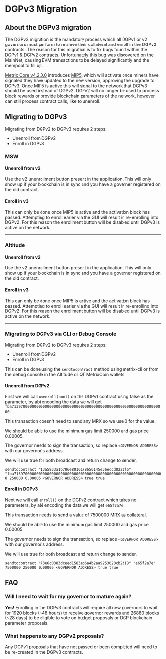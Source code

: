 # DGPv3 Migration

## About the DGPv3 migration
The DGPv3 migration is the mandatory process which all DGPv1 or v2 governors must perform to retrieve their collateral and enroll in the DGPv3 contracts. The reason for this migration is to fix bugs found within the DGPv1 & DGPv2 contracts. Unfortunately this bug was discovered on the MainNet, causing EVM transactions to be delayed significantly and the mempool to fill up.

[Metrix Core v4.2.0.0](https://github.com/TheLindaProjectInc/Metrix/releases/tag/4.2.0.0) introduces [MIP5](https://github.com/TheLindaProjectInc/MIPs/blob/main/mip-5.md), which will activate once miners have signaled they have updated to the new version, approving the upgrade to DGPv3. Once MIP5 is active this will signal to the network that DGPv3 should be used instead of DGPv2. DGPv2 will no longer be used to process block rewards or provide blockchain parameters of the network, however can still process contract calls, like to unenroll. 


## Migrating to DGPv3
Migrating from DGPv2 to DGPv3 requires 2 steps:
- Unenroll from DGPv2
- Enroll in DGPv3

### MSW

#### Unenroll from v2

Use the v2 unenrollment button present in the application. This will only show up if your blockchain is in sync and you have a governer registered on the old contract.

#### Enroll in v3

This can only be done once MIP5 is active and the activation block has passed. Attempting to enroll earier via the GUI will result in re-enrolling into DGPv2. For this reason the enrollment button will be disabled until DGPv3 is active on the network.

---

### Altitude

#### Unenroll from v2

Use the v2 unenrollment button present in the application. This will only show up if your blockchain is in sync and you have a governer registered on the old contract.

#### Enroll in v3

This can only be done once MIP5 is active and the activation block has passed. Attempting to enroll earier via the GUI will result in re-enrolling into DGPv2. For this reason the enrollment button will be disabled until DGPv3 is active on the network.

---

### Migrating to DGPv3 via CLI or Debug Console

Migrating from DGPv2 to DGPv3 requires 2 steps:
- Unenroll from DGPv2
- Enroll in DGPv3

This can be done using the `sendtocontract` method using metrix-cli or from the debug console in the Altitude or QT MetrixCoin wallets

#### Unenroll from DGPv2

First we will call `unenroll(bool)` on the DGPv1 contract using false as the parameter, by abi encoding the data we will get `fba713970000000000000000000000000000000000000000000000000000000000000000`. 

This transaction doesn't need to send any MRX so we use 0 for the value.

We should be able to use the minimum gas limit 250000 and gas price 0.00005. 

The governor needs to sign the transaction, so replace `<GOVERNOR ADDRESS>` with our governor's address. 

We will use true for both broadcast and return change to sender.

```
sendtocontract "13a5933a1b786e8016178656145e36eccd0221f6" "fba713970000000000000000000000000000000000000000000000000000000000000000" 0 250000 0.00005 <GOVERNOR ADDRESS> true true
```


#### Enroll in DGPv3

Next we will call `enroll()` on the DGPv2 contract which takes no parameters, by abi encoding the data we will get `e65f2a7e`.

This transaction needs to send a value of 7500000 MRX as collateral.

We should be able to use the minimum gas limit 250000 and gas price 0.00005.

The governor needs to sign the transaction, so replace `<GOVERNOR ADDRESS>` with our governor's address. 

We will use true for both broadcast and return change to sender.
```
sendtocontract "73e6c0383dceed1583eb6a4b2aa9253020cb2b18" "e65f2a7e" 7500000 250000 0.00005 <GOVERNOR ADDRESS> true true
```

## FAQ

### Will I need to wait for my governor to mature again?

**Yes!** Enrolling in the DGPv3 contracts will require all new governors to wait for 1920 blocks (~48 hours) to receive governor rewards and 26880 blocks (~28 days) to be eligible to vote on budget proposals or DGP blockchain parameter proposals.


### What happens to any DGPv2 proposals?

Any DGPv1 proposals that have not passed or been completed will need to be re-created in the DGPv3 contracts. 
